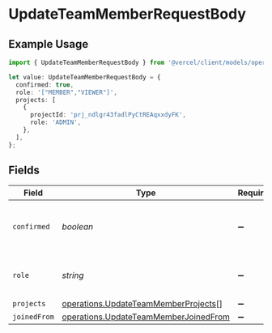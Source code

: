 # UpdateTeamMemberRequestBody

## Example Usage

```typescript
import { UpdateTeamMemberRequestBody } from '@vercel/client/models/operations';

let value: UpdateTeamMemberRequestBody = {
  confirmed: true,
  role: '["MEMBER","VIEWER"]',
  projects: [
    {
      projectId: 'prj_ndlgr43fadlPyCtREAqxxdyFK',
      role: 'ADMIN',
    },
  ],
};
```

## Fields

| Field        | Type                                                                                           | Required           | Description                                     | Example                            |
| ------------ | ---------------------------------------------------------------------------------------------- | ------------------ | ----------------------------------------------- | ---------------------------------- |
| `confirmed`  | _boolean_                                                                                      | :heavy_minus_sign: | Accept a user who requested access to the team. | true                               |
| `role`       | _string_                                                                                       | :heavy_minus_sign: | The role in the team of the member.             | [<br/>"MEMBER",<br/>"VIEWER"<br/>] |
| `projects`   | [operations.UpdateTeamMemberProjects](../../models/operations/updateteammemberprojects.md)[]   | :heavy_minus_sign: | N/A                                             |                                    |
| `joinedFrom` | [operations.UpdateTeamMemberJoinedFrom](../../models/operations/updateteammemberjoinedfrom.md) | :heavy_minus_sign: | N/A                                             |                                    |
